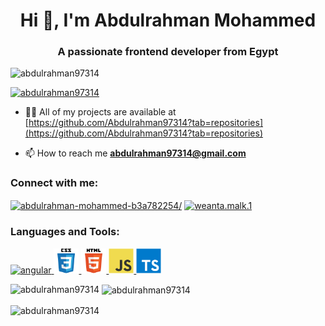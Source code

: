 <h1 align="center">Hi 👋, I'm Abdulrahman Mohammed</h1>
<h3 align="center">A passionate frontend developer from Egypt</h3>

<p align="left"> <img src="https://komarev.com/ghpvc/?username=abdulrahman97314&label=Profile%20views&color=0e75b6&style=flat" alt="abdulrahman97314" /> </p>

<p align="left"> <a href="https://github.com/ryo-ma/github-profile-trophy"><img src="https://github-profile-trophy.vercel.app/?username=abdulrahman97314" alt="abdulrahman97314" /></a> </p>

- 👨‍💻 All of my projects are available at [https://github.com/Abdulrahman97314?tab=repositories](https://github.com/Abdulrahman97314?tab=repositories)

- 📫 How to reach me **abdulrahman97314@gmail.com**

<h3 align="left">Connect with me:</h3>
<p align="left">
<a href="https://linkedin.com/in/abdulrahman-mohammed-b3a782254/" target="blank"><img align="center" src="https://raw.githubusercontent.com/rahuldkjain/github-profile-readme-generator/master/src/images/icons/Social/linked-in-alt.svg" alt="abdulrahman-mohammed-b3a782254/" height="30" width="40" /></a>
<a href="https://fb.com/weanta.malk.1" target="blank"><img align="center" src="https://raw.githubusercontent.com/rahuldkjain/github-profile-readme-generator/master/src/images/icons/Social/facebook.svg" alt="weanta.malk.1" height="30" width="40" /></a>
</p>

<h3 align="left">Languages and Tools:</h3>
<p align="left"> <a href="https://angular.io" target="_blank" rel="noreferrer"> <img src="https://angular.io/assets/images/logos/angular/angular.svg" alt="angular" width="40" height="40"/> </a> <a href="https://www.w3schools.com/css/" target="_blank" rel="noreferrer"> <img src="https://raw.githubusercontent.com/devicons/devicon/master/icons/css3/css3-original-wordmark.svg" alt="css3" width="40" height="40"/> </a> <a href="https://www.w3.org/html/" target="_blank" rel="noreferrer"> <img src="https://raw.githubusercontent.com/devicons/devicon/master/icons/html5/html5-original-wordmark.svg" alt="html5" width="40" height="40"/> </a> <a href="https://developer.mozilla.org/en-US/docs/Web/JavaScript" target="_blank" rel="noreferrer"> <img src="https://raw.githubusercontent.com/devicons/devicon/master/icons/javascript/javascript-original.svg" alt="javascript" width="40" height="40"/> </a> <a href="https://www.typescriptlang.org/" target="_blank" rel="noreferrer"> <img src="https://raw.githubusercontent.com/devicons/devicon/master/icons/typescript/typescript-original.svg" alt="typescript" width="40" height="40"/> </a> </p>

<p><img align="left" src="https://github-readme-stats.vercel.app/api/top-langs?username=abdulrahman97314&show_icons=true&locale=en&layout=compact" alt="abdulrahman97314" /></p>

<p>&nbsp;<img align="center" src="https://github-readme-stats.vercel.app/api?username=abdulrahman97314&show_icons=true&locale=en" alt="abdulrahman97314" /></p>

<p><img align="center" src="https://github-readme-streak-stats.herokuapp.com/?user=abdulrahman97314&" alt="abdulrahman97314" /></p>
